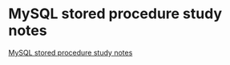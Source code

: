 # MySQL stored procedure study notes
[MySQL stored procedure study notes](https://aiwithcloud.com/2022/09/16/mysql_stored_procedure_study_notes/)